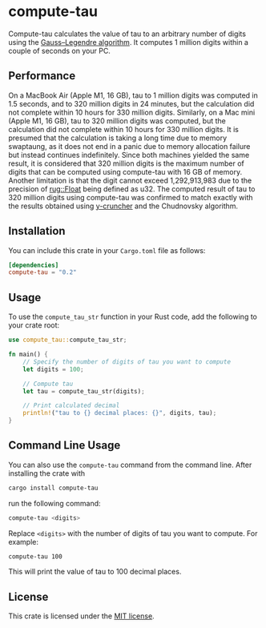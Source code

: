 # compute-tau

Compute-tau calculates the value of tau to an arbitrary number of digits using the [Gauss–Legendre algorithm](https://en.wikipedia.org/wiki/Gauss%E2%80%93Legendre_algorithm). It computes 1 million digits within a couple of seconds on your PC.

## Performance

On a MacBook Air (Apple M1, 16 GB), tau to 1 million digits was computed in 1.5 seconds, and to 320 million digits in 24 minutes, but the calculation did not complete within 10 hours for 330 million digits. Similarly, on a Mac mini (Apple M1, 16 GB), tau to 320 million digits was computed, but the calculation did not complete within 10 hours for 330 million digits. It is presumed that the calculation is taking a long time due to memory swaptaung, as it does not end in a panic due to memory allocation failure but instead continues indefinitely. Since both machines yielded the same result, it is considered that 320 million digits is the maximum number of digits that can be computed using compute-tau with 16 GB of memory. Another limitation is that the digit cannot exceed 1,292,913,983 due to the precision of [rug::Float](https://docs.rs/rug/latest/rug/struct.Float.html) being defined as u32. The computed result of tau to 320 million digits using compute-tau was confirmed to match exactly with the results obtained using [y-cruncher](http://www.numberworld.org/y-cruncher/) and the Chudnovsky algorithm.

## Installation

You can include this crate in your `Cargo.toml` file as follows:

```toml
[dependencies]
compute-tau = "0.2"
```

## Usage

To use the `compute_tau_str` function in your Rust code, add the following to your crate root:

```rust
use compute_tau::compute_tau_str;

fn main() {
    // Specify the number of digits of tau you want to compute
    let digits = 100;

    // Compute tau
    let tau = compute_tau_str(digits);

    // Print calculated decimal
    println!("tau to {} decimal places: {}", digits, tau);
}
```

## Command Line Usage

You can also use the `compute-tau` command from the command line. After installing the crate with
```bash
cargo install compute-tau
```
run the following command:

```bash
compute-tau <digits>
```

Replace `<digits>` with the number of digits of tau you want to compute. For example:

```bash
compute-tau 100
```

This will print the value of tau to 100 decimal places.

## License

This crate is licensed under the [MIT license](https://en.wikipedia.org/wiki/MIT_License).
